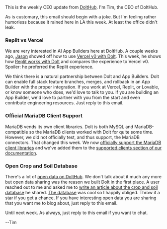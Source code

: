 This is the weekly CEO update from [DoltHub](https://www.dolthub.com/). I'm Tim, the CEO of DoltHub. 

As is customary, this email should begin with a joke. But I'm feeling rather humorless because it rained here in LA this week. At least the office didn't leak.

### Replit vs Vercel

We are very interested in AI App Builders here at DoltHub. A couple weeks ago, [Jason](https://www.dolthub.com/team#jason) showed off how to use [Vercel v0 with Dolt](https://www.dolthub.com/blog/?q=vercel). This week, he shows how [Replit works with Dolt](https://www.dolthub.com/blog/2025-10-15-replit-works-with-dolt/) and compares the experience to Vercel v0. Spoiler: he preferred the Replit experience.

We think there is a natural partnership between Dolt and App Builders. Dolt can enable full stack feature branches, merges, and rollback in an App Builder with the proper integration. If you work at Vercel, Replit, or Lovable, or know someone who does, we'd love to talk to you. If you are building an App Builder, we'd love to partner with you from the start and even contribute engineering resources. Just reply to this email.

### Official MariaDB Client Support

MariaDB vends its own client libraries. Dolt is both MySQL and MariaDB-compatible so the MariaDB clients worked with Dolt for quite some time. However, we did not officially test, and thus support, the MariaDB connectors. That changed this week. We now [officially support the MariaDB client libraries](https://www.dolthub.com/blog/2025-10-14-mariadb-client-support/) and we've added them to the [supported clients section of our documentation](https://docs.dolthub.com/sql-reference/supported-clients/clients).

### Open Crop and Soil Database

There's a lot of [open data on DoltHub](https://www.dolthub.com/profile/discover). We don't talk about it much any more but open data sharing was the reason we built Dolt in the first place. A user reached out to me and asked me to [write an article about the crop and soil database](https://www.dolthub.com/blog/2025-10-16-crop-and-soil-database/) he shared. [The database](https://www.dolthub.com/repositories/our-sci/crop_and_soil_dataset) was cool so I happily obliged. Throw it a star if you get a chance. If you have interesting open data you are sharing that you want me to blog about, just reply to this email.

Until next week. As always, just reply to this email if you want to chat.

--Tim
